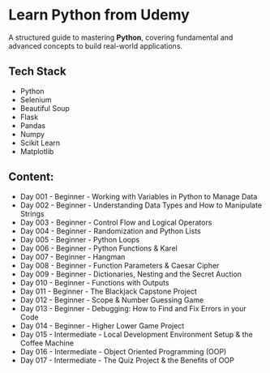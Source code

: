 # Learn Python from Udemy

A structured guide to mastering **Python**, covering fundamental and advanced concepts to build real-world applications.

## Tech Stack

- Python
- Selenium
- Beautiful Soup
- Flask
- Pandas
- Numpy
- Scikit Learn
- Matplotlib

## Content:

- Day 001 - Beginner - Working with Variables in Python to Manage Data
- Day 002 - Beginner - Understanding Data Types and How to Manipulate Strings
- Day 003 - Beginner - Control Flow and Logical Operators
- Day 004 - Beginner - Randomization and Python Lists
- Day 005 - Beginner - Python Loops
- Day 006 - Beginner - Python Functions & Karel
- Day 007 - Beginner - Hangman
- Day 008 - Beginner - Function Parameters & Caesar Cipher
- Day 009 - Beginner - Dictionaries, Nesting and the Secret Auction
- Day 010 - Beginner - Functions with Outputs
- Day 011 - Beginner - The Blackjack Capstone Project
- Day 012 - Beginner - Scope & Number Guessing Game
- Day 013 - Beginner - Debugging: How to Find and Fix Errors in your Code
- Day 014 - Beginner - Higher Lower Game Project
- Day 015 - Intermediate - Local Development Environment Setup & the Coffee Machine
- Day 016 - Intermediate - Object Oriented Programming (OOP)
- Day 017 - Intermediate - The Quiz Project & the Benefits of OOP
